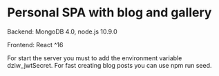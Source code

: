 # Personal SPA with blog and gallery

Backend: MongoDB 4.0, node.js 10.9.0

Frontend: React ^16

For start the server you must to add the environment variable dziw_jwtSecret.
For fast creating blog posts you can use npm run seed.
